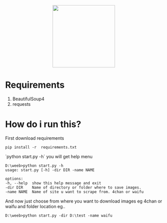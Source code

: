 <div align="center">
  <img src="https://i.waifu.pics/CoHIzDo.jpg" width=200px>
</div>

<div>
  <h1>Requirements</h1>
  <ol>
    <li>BeautifulSoup4</li>
    <li>requests</li>
  </ol>
</div>

  <h1>How do i run this?</h1>
  <p>First download requirements</p>

```
pip install -r  requirements.txt
```

<p> `python start.py -h`  you will get help menu</p>

```
D:\weeb>python start.py -h
usage: start.py [-h] -dir DIR -name NAME

options:
-h, --help  show this help message and exit
-dir DIR    Name of directory or folder where to save images.
-name NAME  Name of site u want to scrape from. 4chan or waifu
```

<p>And now just choose from where you want to download images eg 4chan or waifu and folder location eg..</p>

```
D:\weeb>python start.py -dir D:\test -name waifu
```
